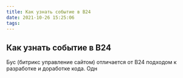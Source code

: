 ```yaml
---
title: Как узнать событие в B24
date: 2021-10-26 15:25:06
tags:
---
```


## Как узнать событие в B24

Бус (битрикс управление сайтом) отличается от B24 подходом к разработке и доработке кода. Одн

